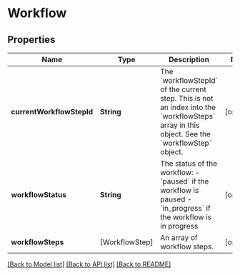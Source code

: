 # Workflow

## Properties
Name | Type | Description | Notes
------------ | ------------- | ------------- | -------------
**currentWorkflowStepId** | **String** | The &#x60;workflowStepId&#x60; of the current step. This is not an index into the &#x60;workflowSteps&#x60; array in this object. See the &#x60;workflowStep&#x60; object. | [optional] 
**workflowStatus** | **String** | The status of the workflow:  - &#x60;paused&#x60; if the workflow is paused - &#x60;in_progress&#x60; if the workflow is in progress | [optional] 
**workflowSteps** | [WorkflowStep] | An array of workflow steps. | [optional] 

[[Back to Model list]](../README.md#documentation-for-models) [[Back to API list]](../README.md#documentation-for-api-endpoints) [[Back to README]](../README.md)


